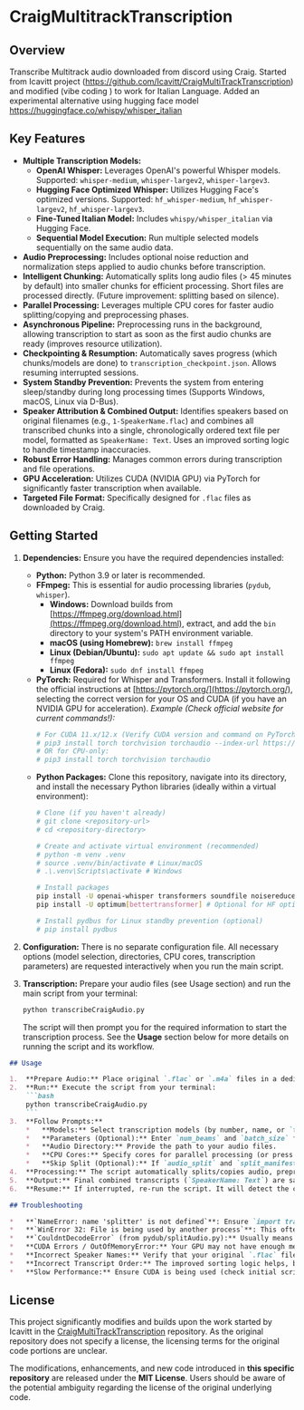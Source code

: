 # CraigMultitrackTranscription

## Overview

Transcribe Multitrack audio downloaded from discord using Craig. Started from Icavitt project (https://github.com/Icavitt/CraigMultiTrackTranscription) and modified (vibe coding ) to work for Italian Language. Added an experimental alternative using hugging face model https://huggingface.co/whispy/whisper_italian

## Key Features

*   **Multiple Transcription Models:**
    *   **OpenAI Whisper:** Leverages OpenAI's powerful Whisper models. Supported: `whisper-medium`, `whisper-largev2`, `whisper-largev3`.
    *   **Hugging Face Optimized Whisper:** Utilizes Hugging Face's optimized versions. Supported: `hf_whisper-medium`, `hf_whisper-largev2`, `hf_whisper-largev3`.
    *   **Fine-Tuned Italian Model:** Includes `whispy/whisper_italian` via Hugging Face.
    *   **Sequential Model Execution:** Run multiple selected models sequentially on the same audio data.
*   **Audio Preprocessing:** Includes optional noise reduction and normalization steps applied to audio chunks before transcription.
*   **Intelligent Chunking:** Automatically splits long audio files (> 45 minutes by default) into smaller chunks for efficient processing. Short files are processed directly. (Future improvement: splitting based on silence).
*   **Parallel Processing:** Leverages multiple CPU cores for faster audio splitting/copying and preprocessing phases.
*   **Asynchronous Pipeline:** Preprocessing runs in the background, allowing transcription to start as soon as the first audio chunks are ready (improves resource utilization).
*   **Checkpointing & Resumption:** Automatically saves progress (which chunks/models are done) to `transcription_checkpoint.json`. Allows resuming interrupted sessions.
*   **System Standby Prevention:** Prevents the system from entering sleep/standby during long processing times (Supports Windows, macOS, Linux via D-Bus).
*   **Speaker Attribution & Combined Output:** Identifies speakers based on original filenames (e.g., `1-SpeakerName.flac`) and combines all transcribed chunks into a single, chronologically ordered text file per model, formatted as `SpeakerName: Text`. Uses an improved sorting logic to handle timestamp inaccuracies.
*   **Robust Error Handling:** Manages common errors during transcription and file operations.
*   **GPU Acceleration:** Utilizes CUDA (NVIDIA GPU) via PyTorch for significantly faster transcription when available.
*   **Targeted File Format:** Specifically designed for `.flac` files as downloaded by Craig.

## Getting Started

1.  **Dependencies:** Ensure you have the required dependencies installed:
    *   **Python:** Python 3.9 or later is recommended.
    *   **FFmpeg:** This is essential for audio processing libraries (`pydub`, `whisper`).
        *   **Windows:** Download builds from [https://ffmpeg.org/download.html](https://ffmpeg.org/download.html), extract, and add the `bin` directory to your system's PATH environment variable.
        *   **macOS (using Homebrew):** `brew install ffmpeg`
        *   **Linux (Debian/Ubuntu):** `sudo apt update && sudo apt install ffmpeg`
        *   **Linux (Fedora):** `sudo dnf install ffmpeg`
    *   **PyTorch:** Required for Whisper and Transformers. Install it following the official instructions at [https://pytorch.org/](https://pytorch.org/), selecting the correct version for your OS and CUDA (if you have an NVIDIA GPU for acceleration).
        *Example (Check official website for current commands!):*
        ```bash
        # For CUDA 11.x/12.x (Verify CUDA version and command on PyTorch website!)
        # pip3 install torch torchvision torchaudio --index-url https://download.pytorch.org/whl/cu118
        # OR for CPU-only:
        # pip3 install torch torchvision torchaudio
        ```
    *   **Python Packages:** Clone this repository, navigate into its directory, and install the necessary Python libraries (ideally within a virtual environment):
        ```bash
        # Clone (if you haven't already)
        # git clone <repository-url>
        # cd <repository-directory>

        # Create and activate virtual environment (recommended)
        # python -m venv .venv
        # source .venv/bin/activate # Linux/macOS
        # .\.venv\Scripts\activate # Windows

        # Install packages
        pip install -U openai-whisper transformers soundfile noisereduce pydub numpy
        pip install -U optimum[bettertransformer] # Optional for HF optimization

        # Install pydbus for Linux standby prevention (optional)
        # pip install pydbus
        ```

2.  **Configuration:** There is no separate configuration file. All necessary options (model selection, directories, CPU cores, transcription parameters) are requested interactively when you run the main script.

3.  **Transcription:** Prepare your audio files (see Usage section) and run the main script from your terminal:
    ```bash
    python transcribeCraigAudio.py
    ```
    The script will then prompt you for the required information to start the transcription process. See the **Usage** section below for more details on running the script and its workflow.

```markdown
## Usage

1.  **Prepare Audio:** Place original `.flac` or `.m4a` files in a dedicated directory. Ensure speaker names are identifiable in filenames (e.g., `1-SpeakerName.flac`).
2.  **Run:** Execute the script from your terminal:
    ```bash
    python transcribeCraigAudio.py
    ```
3.  **Follow Prompts:**
    *   **Models:** Select transcription models (by number, name, or `tutti`).
    *   **Parameters (Optional):** Enter `num_beams` and `batch_size` for Hugging Face models (or press Enter for defaults).
    *   **Audio Directory:** Provide the path to your audio files.
    *   **CPU Cores:** Specify cores for parallel processing (or press Enter for default).
    *   **Skip Split (Optional):** If `audio_split` and `split_manifest.json` exist from a previous run, you can choose to skip the splitting/copying phase.
4.  **Processing:** The script automatically splits/copies audio, preprocesses chunks (parallel), transcribes using selected models (GPU if available), saves progress (`transcription_checkpoint.json`), and combines results.
5.  **Output:** Final combined transcripts (`SpeakerName: Text`) are saved in model-specific subdirectories within `transcription_output`.
6.  **Resume:** If interrupted, re-run the script. It will detect the checkpoint and ask to resume.
```

```markdown
## Troubleshooting

*   **`NameError: name 'splitter' is not defined`**: Ensure `import transcriptionUtils.splitAudio as splitter` is present at the beginning of `transcriptionUtils/preprocessAudioFiles.py`.
*   **`WinError 32: File is being used by another process`**: This often happens on Windows during file renaming. The script includes delays to mitigate this, but ensure no other programs (like antivirus or file explorers) are locking the intermediate `.txt` files. Restarting might help clear locks.
*   **`CouldntDecodeError` (from pydub/splitAudio.py):** Usually means `ffmpeg` is not installed correctly or not in the system's PATH. Verify your `ffmpeg` installation.
*   **CUDA Errors / OutOfMemoryError:** Your GPU may not have enough memory for the chosen model size. Try a smaller model (e.g., `medium` instead of `large-v3`) or reduce `BATCH_SIZE_HF` in `transcriptionUtils/transcribeAudio.py` (though this is less likely the issue with current batch size). Ensure your PyTorch installation matches your CUDA version.
*   **Incorrect Speaker Names:** Verify that your original `.flac` filenames match the expected pattern (`[number]-[SpeakerName]...`). The logic extracts the name between the first hyphen and the optional underscore suffix.
*   **Incorrect Transcript Order:** The improved sorting logic helps, but perfect ordering with ASR timestamps is hard. Check the debug output during sorting in `combineSpeakerTexts.py` if issues persist. Consider if chunking based on silence (future enhancement) might help.
*   **Slow Performance:** Ensure CUDA is being used (check initial script output). The splitting/preprocessing phases depend on CPU cores and disk speed. Transcription speed depends heavily on GPU (or CPU if no GPU).
```

## License

This project significantly modifies and builds upon the work started by Icavitt in the [CraigMultiTrackTranscription](https://github.com/Icavitt/CraigMultiTrackTranscription) repository. As the original repository does not specify a license, the licensing terms for the original code portions are unclear.

The modifications, enhancements, and new code introduced in **this specific repository** are released under the **MIT License**. Users should be aware of the potential ambiguity regarding the license of the original underlying code.

